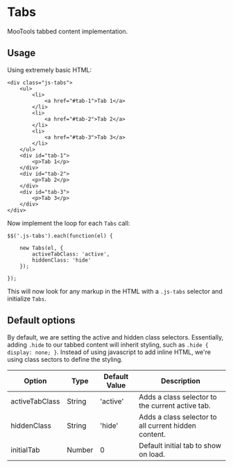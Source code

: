 # Tabs

MooTools tabbed content implementation.


## Usage

Using extremely basic HTML:

````
<div class="js-tabs">
	<ul>
		<li>
			<a href="#tab-1">Tab 1</a>
		</li>
		<li>
			<a href="#tab-2">Tab 2</a>
		</li>
		<li>
			<a href="#tab-3">Tab 3</a>
		</li>
	</ul>
	<div id="tab-1">
		<p>Tab 1</p>
	</div>
	<div id="tab-2">
		<p>Tab 2</p>
	</div>
	<div id="tab-3">
		<p>Tab 3</p>
	</div>
</div>
````

Now implement the loop for each `Tabs` call:

````
$$('.js-tabs').each(function(el) {

	new Tabs(el, { 
		activeTabClass: 'active', 
		hiddenClass: 'hide' 
	});

});
````

This will now look for any markup in the HTML with a `.js-tabs` selector and initialize `Tabs`.


## Default options

By default, we are setting the active and hidden class selectors. Essentially, adding `.hide` to our tabbed content will inherit styling, such as `.hide { display: none; }`. Instead of using javascript to add inline HTML, we're using class sectors to define the styling. 

| Option  			| Type   	| Default Value		| Description		|
|---	    		|---	    |---	 			|---    			|
| activeTabClass  	| String   	| 'active'			| Adds a class selector to the current active tab. |
| hiddenClass  		| String  	| 'hide'			| Adds a class selector to all current hidden content. 		|
| initialTab  		| Number  	| 0					| Default initial tab to show on load. |
